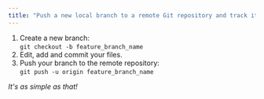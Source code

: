 ```yaml
---
title: "Push a new local branch to a remote Git repository and track it too"
---
```


1.  Create a new branch:  
    `git checkout -b feature_branch_name`
2.  Edit, add and commit your files.
3.  Push your branch to the remote repository:  
    `git push -u origin feature_branch_name`

_It's as simple as that!_
